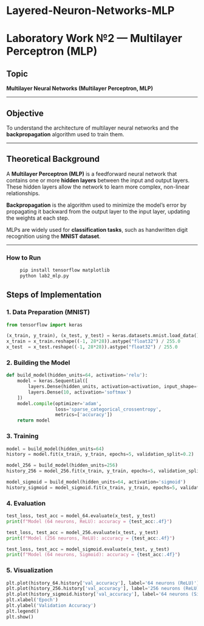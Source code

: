 # Layered-Neuron-Networks-MLP
# Laboratory Work №2 — Multilayer Perceptron (MLP)

## Topic
**Multilayer Neural Networks (Multilayer Perceptron, MLP)**

---

## Objective
To understand the architecture of multilayer neural networks and the **backpropagation** algorithm used to train them.

---

## Theoretical Background
A **Multilayer Perceptron (MLP)** is a feedforward neural network that contains one or more **hidden layers** between the input and output layers.  
These hidden layers allow the network to learn more complex, non-linear relationships.

**Backpropagation** is the algorithm used to minimize the model’s error by propagating it backward from the output layer to the input layer, updating the weights at each step.

MLPs are widely used for **classification tasks**, such as handwritten digit recognition using the **MNIST dataset**.

---

### How to Run
```bash
     pip install tensorflow matplotlib
     python lab2_mlp.py
```


## Steps of Implementation

### 1. Data Preparation (MNIST)
```python
from tensorflow import keras

(x_train, y_train), (x_test, y_test) = keras.datasets.mnist.load_data()
x_train = x_train.reshape((-1, 28*28)).astype("float32") / 255.0
x_test  = x_test.reshape((-1, 28*28)).astype("float32") / 255.0

```

### 2. Building the Model
```python
def build_model(hidden_units=64, activation='relu'):
    model = keras.Sequential([
        layers.Dense(hidden_units, activation=activation, input_shape=(784,)),
        layers.Dense(10, activation='softmax')
    ])
    model.compile(optimizer='adam',
                  loss='sparse_categorical_crossentropy',
                  metrics=['accuracy'])
    return model
```

### 3. Training
```python
model = build_model(hidden_units=64)
history = model.fit(x_train, y_train, epochs=5, validation_split=0.2)

model_256 = build_model(hidden_units=256)
history_256 = model_256.fit(x_train, y_train, epochs=5, validation_split=0.2)

model_sigmoid = build_model(hidden_units=64, activation='sigmoid')
history_sigmoid = model_sigmoid.fit(x_train, y_train, epochs=5, validation_split=0.2)
```

### 4. Evaluation
```python
test_loss, test_acc = model_64.evaluate(x_test, y_test)
print(f"Model (64 neurons, ReLU): accuracy = {test_acc:.4f}")

test_loss, test_acc = model_256.evaluate(x_test, y_test)
print(f"Model (256 neurons, ReLU): accuracy = {test_acc:.4f}")

test_loss, test_acc = model_sigmoid.evaluate(x_test, y_test)
print(f"Model (64 neurons, Sigmoid): accuracy = {test_acc:.4f}")
```

### 5. Visualization
```python
plt.plot(history_64.history['val_accuracy'], label='64 neurons (ReLU)')
plt.plot(history_256.history['val_accuracy'], label='256 neurons (ReLU)')
plt.plot(history_sigmoid.history['val_accuracy'], label='64 neurons (Sigmoid)')
plt.xlabel('Epoch')
plt.ylabel('Validation Accuracy')
plt.legend()
plt.show()
```

